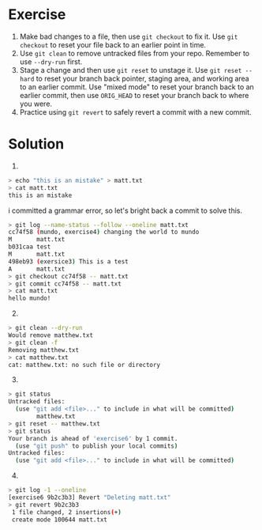 # Exercise
1. Make bad changes to a file, then use `git checkout` to fix it. Use `git checkout` to reset your file back to an earlier point in time.
2. Use `git clean` to remove untracked files from your repo. Remember to use `--dry-run` first.
3. Stage a change and then use `git reset` to unstage it. Use `git reset --hard` to reset your branch back pointer, staging area, and working area to an earlier commit. Use "mixed mode" to reset your branch back to an earlier commit, then use `ORIG_HEAD` to reset your branch back to where you were.
4. Practice using `git revert` to safely revert a commit with a new commit.

# Solution
1. 
``` bash
> echo "this is an mistake" > matt.txt
> cat matt.txt
this is an mistake
```
i committed a grammar error, so let's bright back a commit to solve this.

``` bash
> git log --name-status --follow --oneline matt.txt
cc74f58 (mundo, exercise4) changing the world to mundo
M       matt.txt
b031caa test
M       matt.txt
498eb93 (exersice3) This is a test
A       matt.txt
> git checkout cc74f58 -- matt.txt
> git commit cc74f58 -- matt.txt
> cat matt.txt
hello mundo!
``` 
2.
``` bash
> git clean --dry-run
Would remove matthew.txt
> git clean -f
Removing matthew.txt
> cat matthew.txt
cat: matthew.txt: no such file or directory
```

3.
``` bash
> git status
Untracked files:
  (use "git add <file>..." to include in what will be committed)
        matthew.txt
> git reset -- matthew.txt
> git status
Your branch is ahead of 'exercise6' by 1 commit.
  (use "git push" to publish your local commits)
Untracked files:
  (use "git add <file>..." to include in what will be committed)

```
4. 
``` bash
> git log -1 --oneline
[exercise6 9b2c3b3] Revert "Deleting matt.txt"
> git revert 9b2c3b3
 1 file changed, 2 insertions(+)
 create mode 100644 matt.txt
 ```
 